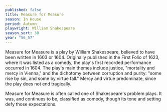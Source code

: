 ```yaml
---
published: false
title: Measure for Measure
season: In House
period: Autumn
playwright: William Shakespeare
season_sort: 30
year: "56_57"
---
```


Measure for Measure is a play by William Shakespeare, believed to have been written in 1603 or 1604. Originally published in the First Folio of 1623, where it was listed as a comedy, the play's first recorded performance occurred in 1604. The play's main themes include justice, "mortality and mercy in Vienna," and the dichotomy between corruption and purity: "some rise by sin, and some by virtue fall." Mercy and virtue predominate, since the play does not end tragically.

Measure for Measure is often called one of Shakespeare's problem plays. It was, and continues to be, classified as comedy, though its tone and setting defy those expectations.
